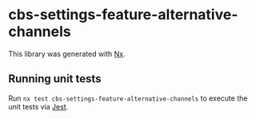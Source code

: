 # cbs-settings-feature-alternative-channels

This library was generated with [Nx](https://nx.dev).

## Running unit tests

Run `nx test cbs-settings-feature-alternative-channels` to execute the unit tests via [Jest](https://jestjs.io).
